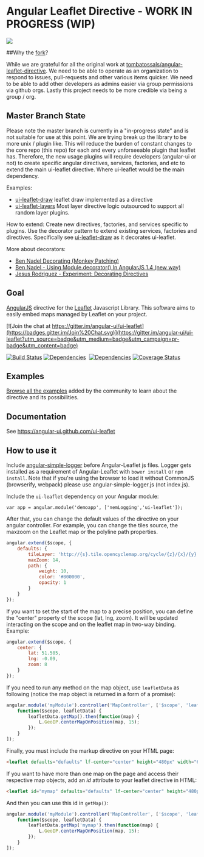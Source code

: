 # Angular Leaflet Directive - WORK IN PROGRESS (WIP)

![](https://cdn.rawgit.com/angular-ui/ui-leaflet/master/logo.svg)

##Why the [fork](https://github.com/tombatossals/angular-leaflet-directive)?

While we are grateful for all the original work at [tombatossals/angular-leaflet-directive](https://github.com/tombatossals/angular-leaflet-directive). We need to be able to operate as an organization to respond to issues, pull-requests and other various items quicker. We need to be able to add other developers as admins easier via group permissions via github orgs. Lastly this project needs to be more credible via being a group / org.

## Master Branch State

Please note the master branch is currently in a "in-progress state" and is not suitable for use at this point. We are trying
break up the library to be more unix / plugin like. This will reduce the burden of constant changes to the core repo (this repo)
for each and every unforseeable plugin that leaflet has. Therefore, the new usage plugins will require developers (angular-ui or not)
to create specific angular directives, services, factories, and etc to extend the main ui-leaflet directive. Where ui-leaflet
would be the main dependency.

Examples:

- [ui-leaflet-draw](https://github.com/angular-ui/ui-leaflet-draw) leaflet draw implemented as a directive
- [ui-leaflet-layers](https://github.com/elesdoar/ui-leaflet-layers) Most layer directive logic outsourced to support all random layer plugins.

How to extend:
Create new directives, factories, and services specific to plugins. Use the decorator pattern to extend existing services, factories and directives. Specifically see [ui-leaflet-draw](https://github.com/angular-ui/ui-leaflet-draw) as it decorates ui-leaflet.

More about decorators:

- [Ben Nadel Decorating (Monkey Patching)](http://www.bennadel.com/blog/2775-monkey-patching-the-q-service-using-provide-decorator-in-angularjs.htm)
- [Ben Nadel - Using Module.decorator() In AngularJS 1.4 (new way)](http://www.bennadel.com/blog/2870-using-module-decorator-in-angularjs-1-4.htm)
- [Jesus Rodriguez - Experiment: Decorating Directives](http://angular-tips.com/blog/2013/09/experiment-decorating-directives/)

## Goal

[AngularJS](http://angularjs.org/) directive for the [Leaflet](http://www.leafletjs.com/) Javascript
Library. This software aims to easily embed maps managed by Leaflet on your project.

[![Join the chat at https://gitter.im/angular-ui/ui-leaflet](https://badges.gitter.im/Join%20Chat.svg)](https://gitter.im/angular-ui/ui-leaflet?utm_source=badge&utm_medium=badge&utm_campaign=pr-badge&utm_content=badge)

[![Build Status](https://travis-ci.org/angular-ui/ui-leaflet.png?branch=leaflet-1.X)](https://travis-ci.org/angular-ui/ui-leaflet?branch=leaflet-1.X) [![Dependencies](https://david-dm.org/angular-ui/ui-leaflet.svg)](https://david-dm.org/angular-ui/ui-leaflet)&nbsp;
[![Dependencies](https://david-dm.org/angular-ui/ui-leaflet/dev-status.svg)](https://david-dm.org/angular-ui/ui-leaflet) [![Coverage
Status](https://coveralls.io/repos/angular-ui/ui-leaflet/badge.png?branch=master)](http://angular-ui.github.io/ui-leaflet/coverage/PhantomJS%201.9.7%20%28Linux%29/lcov-report/dist/ui-leaflet.js.html)


## Examples

[Browse all the examples](http://angular-ui.github.io/ui-leaflet/examples/0000-viewer.html) added by the community to learn about the directive and its possibilities.

## Documentation

See https://angular-ui.github.com/ui-leaflet

## How to use it

Include [angular-simple-logger](https://github.com/nmccready/angular-simple-logger) before Angular-Leaflet js files. Logger gets installed as a requirement of Angular-Leaflet with `bower install` or `npm install`. Note that if you're using the browser to load it without CommonJS (browserify, webpack) please use angular-simple-logger.js (not index.js).

Include the `ui-leaflet` dependency on your Angular module:
```
var app = angular.module('demoapp', ['nemLogging','ui-leaflet']);
```

After that, you can change the default values of the directive on
your angular controller. For example, you can change the tiles source, the
maxzoom on the Leaflet map or the polyline path properties.

```javascript
angular.extend($scope, {
    defaults: {
        tileLayer: 'http://{s}.tile.opencyclemap.org/cycle/{z}/{x}/{y}.png',
        maxZoom: 14,
        path: {
            weight: 10,
            color: '#800000',
            opacity: 1
        }
    }
});
```

If you want to set the start of the map to a precise position, you can define
the "center" property of the scope (lat, lng, zoom). It will be updated
interacting on the scope and on the leaflet map in two-way binding. Example:
```javascript
angular.extend($scope, {
    center: {
        lat: 51.505,
        lng: -0.09,
        zoom: 8
    }
});
```

If you need to run any method on the map object, use `leafletData` as following (notice the map object is returned in a form of a promise):

```javascript
angular.module('myModule').controller('MapController', ['$scope', 'leafletData',
    function($scope, leafletData) {
        leafletData.getMap().then(function(map) {
            L.GeoIP.centerMapOnPosition(map, 15);
        });
    }
]);
```

Finally, you must include the markup directive on your HTML page:
```html
<leaflet defaults="defaults" lf-center="center" height="480px" width="640px"></leaflet>
```

If you want to have more than one map on the page and access their respective map objects, add an *id* attribute to your leaflet directive in HTML:

```html
<leaflet id="mymap" defaults="defaults" lf-center="center" height="480px" width="640px"></leaflet>
```

And then you can use this id in `getMap()`:

```javascript
angular.module('myModule').controller('MapController', ['$scope', 'leafletData',
    function($scope, leafletData) {
        leafletData.getMap('mymap').then(function(map) {
            L.GeoIP.centerMapOnPosition(map, 15);
        });
    }
]);
```

